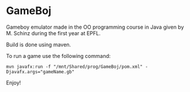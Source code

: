 # GameBoj

Gameboy emulator made in the OO programming course in Java given by M. Schinz during the first year at EPFL.

Build is done using maven.

To run a game use the following command:

```mvn javafx:run -f "/mnt/Shared/prog/GameBoj/pom.xml" -Djavafx.args="gameName.gb"```

Enjoy!